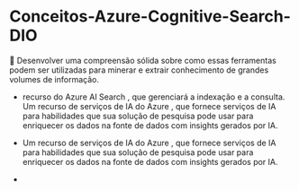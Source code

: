 # Conceitos-Azure-Cognitive-Search-DIO

🎯 Desenvolver uma compreensão sólida sobre como essas ferramentas podem ser utilizadas para minerar e extrair conhecimento de grandes volumes de informação.

- recurso do Azure AI Search , que gerenciará a indexação e a consulta.
Um recurso de serviços de IA do Azure , que fornece serviços de IA para habilidades que sua solução de pesquisa pode usar para enriquecer os dados na fonte de dados com insights gerados por IA.

- Um recurso de serviços de IA do Azure , que fornece serviços de IA para habilidades que sua solução de pesquisa pode usar para enriquecer os dados na fonte de dados com insights gerados por IA.

- 

